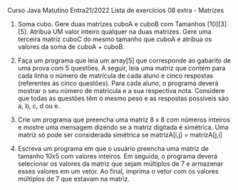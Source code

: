 Curso Java Matutino Entra21/2022
Lista de exercícios 08 extra - Matrizes

1. Soma cubo. Gere duas matrizes cuboA e cuboB com 
Tamanhos [10][3][5]. Atribua UM valor inteiro qualquer na duas 
matrizes. Gere uma terceira matriz cuboC do mesmo tamanho 
que cuboA e atribua os valores da soma de cuboA + cuboB.

2. Faça um programa que leia um array[5] que corresponde ao
gabarito de uma prova com 5 questões. A seguir, leia uma 
matriz que contém para cada linha o número de matrícula de 
cada aluno e cinco respostas (referentes às cinco questões). 
Para cada aluno, o programa deverá mostrar o seu número de 
matrícula e a sua respectiva nota. Considere que todas as 
questões têm o mesmo peso e as respostas possíveis são a, b, 
c, d ou e.

3. Crie um programa que preencha uma matriz 8 x 8 com 
números inteiros e mostre uma mensagem dizendo se a matriz 
digitada é simétrica. Uma matriz só pode ser considerada 
simétrica se matrizA[i,j] = matrizA[j,i]

4. Escreva um programa em que o usuário preencha uma matriz 
de tamanho 10x5 com valores inteiros. Em seguida, o 
programa deverá selecionar os valores da matriz que sejam 
múltiplos de 7 e armazenar esses valores em um vetor. Ao 
final, imprima o vetor com os valores múltiplos de 7 que 
estavam na matriz.
